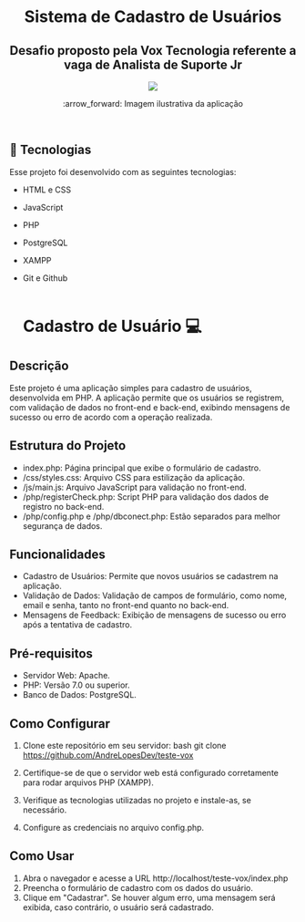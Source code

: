 <h1 align="center">
Sistema de Cadastro de Usuários
</h1>
  
<h2 align="center">
Desafio proposto pela Vox Tecnologia referente a vaga de Analista de Suporte Jr
</h2>

<div align="center">
<img src="https://github.com/user-attachments/assets/e98d0b67-d968-492e-b6bb-534be623dff8" width "700px" />
</div>

<p align="center">
:arrow_forward: Imagem ilustrativa da aplicação
</p>

<br>

## :elephant: Tecnologias

Esse projeto foi desenvolvido com as seguintes tecnologias:

- HTML e CSS
- JavaScript
- PHP
- PostgreSQL
- XAMPP
- Git e Github
  <br><br>

  # Cadastro de Usuário :computer:

## Descrição
Este projeto é uma aplicação simples para cadastro de usuários, desenvolvida em PHP. A aplicação permite que os usuários se registrem, com validação de dados no front-end e back-end, exibindo mensagens de sucesso ou erro de acordo com a operação realizada.

## Estrutura do Projeto

- index.php: Página principal que exibe o formulário de cadastro.
- /css/styles.css: Arquivo CSS para estilização da aplicação.
- /js/main.js: Arquivo JavaScript para validação no front-end.
- /php/registerCheck.php: Script PHP para validação dos dados de registro no back-end.
- /php/config.php e /php/dbconect.php: Estão separados para melhor segurança de dados.

## Funcionalidades

- Cadastro de Usuários: Permite que novos usuários se cadastrem na aplicação.
- Validação de Dados: Validação de campos de formulário, como nome, email e senha, tanto no front-end quanto no back-end.
- Mensagens de Feedback: Exibição de mensagens de sucesso ou erro após a tentativa de cadastro.

## Pré-requisitos

- Servidor Web: Apache.
- PHP: Versão 7.0 ou superior.
- Banco de Dados: PostgreSQL.

## Como Configurar

1. Clone este repositório em seu servidor:
   bash
   git clone https://github.com/AndreLopesDev/teste-vox
   
2. Certifique-se de que o servidor web está configurado corretamente para rodar arquivos PHP (XAMPP).

3. Verifique as tecnologias utilizadas no projeto e instale-as, se necessário.

4. Configure as credenciais no arquivo config.php.

## Como Usar

1. Abra o navegador e acesse a URL http://localhost/teste-vox/index.php
2. Preencha o formulário de cadastro com os dados do usuário.
3. Clique em "Cadastrar". Se houver algum erro, uma mensagem será exibida, caso contrário, o usuário será cadastrado.

  
